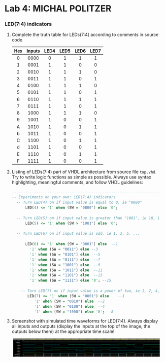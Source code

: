# Lab 4: MICHAL POLITZER

### LED(7:4) indicators

1. Complete the truth table for LEDs(7:4) according to comments in source code.

   | **Hex** | **Inputs** | **LED4** | **LED5** | **LED6** | **LED7** |
   | :-: | :-: | :-: | :-: | :-: | :-: |
   | 0 | 0000 | 0 | 1 | 1 | 1 |
   | 1 | 0001 | 1 | 1 | 0 | 0 |
   | 2 | 0010 | 1 | 1 | 1 | 0 |
   | 3 | 0011 | 1 | 1 | 0 | 1 |
   | 4 | 0100 | 1 | 1 | 1 | 0 |
   | 5 | 0101 | 1 | 1 | 0 | 1 |
   | 6 | 0110 | 1 | 1 | 1 | 1 |
   | 7 | 0111 | 1 | 1 | 0 | 1 |
   | 8 | 1000 | 1 | 1 | 1 | 0 |
   | 9 | 1001 | 1 | 0 | 0 | 1 |
   | A | 1010 | 1 | 0 | 1 | 1 |
   | b | 1011 | 1 | 0 | 0 | 1 |
   | C | 1100 | 1 | 0 | 1 | 1 |
   | d | 1101 | 1 | 0 | 0 | 1 |
   | E | 1110 | 1 | 0 | 1 | 1 |
   | F | 1111 | 1 | 0 | 0 | 1 |

2. Listing of LEDs(7:4) part of VHDL architecture from source file `top.vhd`. Try to write logic functions as simple as possible. Always use syntax highlighting, meaningful comments, and follow VHDL guidelines:

   ```vhdl
   --------------------------------------------------------------------
   -- Experiments on your own: LED(7:4) indicators
     -- Turn LED(4) on if input value is equal to 0, ie "0000"
         LED(4) <= '1' when (SW = "0000") else '0';

     -- Turn LED(5) on if input value is greater than "1001", ie 10, 11, 12, ...
         LED(5) <= '1' when (SW > "1001") else '0';

     -- Turn LED(6) on if input value is odd, ie 1, 3, 5, ...
 
         LED(6) <= '1' when (SW = "0001") else  --1
           '1' when (SW = "0011") else --3
           '1' when (SW = "0101") else  --5
           '1' when (SW = "0111") else  --7
           '1' when (SW = "1001") else  --9
           '1' when (SW = "1011") else  --11
           '1' when (SW = "1101") else  --13
           '1' when (SW = "1111") else '0'; --15
           
       -- Turn LED(7) on if input value is a power of two, ie 1, 2, 4, or 8
          LED(7) <= '1' when (SW = "0001") else    --1
             '1' when (SW = "0010") else  --2
             '1' when (SW = "0100") else  --4
             '1' when (SW = "1000") else '0'; --8
   ```

3. Screenshot with simulated time waveforms for LED(7:4). Always display all inputs and outputs (display the inputs at the top of the image, the outputs below them) at the appropriate time scale!

   ![your figure](images/waveforms.png)
